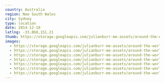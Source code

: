 ```yaml
---
country: Australia
region: New South Wales
city: Sydney
type: location
date: 2014-12-10
latlng: -33.868,151.21
thumb: https://storage.googleapis.com/julianburr-me-assets/around-the-world/australia/sydney/IMG_8792--thumb.JPG
images:
  - https://storage.googleapis.com/julianburr-me-assets/around-the-world/australia/sydney/IMG_8800.JPG
  - https://storage.googleapis.com/julianburr-me-assets/around-the-world/australia/sydney/IMG_8808.JPG
  - https://storage.googleapis.com/julianburr-me-assets/around-the-world/australia/sydney/IMG_8865.JPG
  - https://storage.googleapis.com/julianburr-me-assets/around-the-world/australia/sydney/IMG_8791.JPG
  - https://storage.googleapis.com/julianburr-me-assets/around-the-world/australia/sydney/IMG_8792.JPG
  - https://storage.googleapis.com/julianburr-me-assets/around-the-world/australia/sydney/IMG_8810.JPG
  - https://storage.googleapis.com/julianburr-me-assets/around-the-world/australia/sydney/IMG_8812.JPG
---
```


